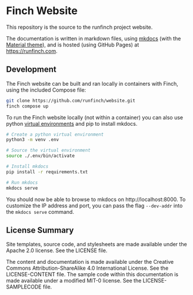 # Finch Website

This repository is the source to the runfinch project website.

The documentation is written in markdown files, using [mkdocs](https://www.mkdocs.org/)
(with the [Material theme](https://squidfunk.github.io/mkdocs-material/)), and is hosted (using GitHub Pages) at https://runfinch.com.

## Development

The Finch website can be built and ran locally in containers with Finch, using
the included Compose file:

```bash
git clone https://github.com/runfinch/website.git
finch compose up
```

To run the Finch website locally (not within a container) you can also use
python [virtual
environments](https://docs.python.org/3/library/venv.html#module-venv) and pip
to install mkdocs.

```bash
# Create a python virtual environment
python3 -m venv .env

# Source the virtual environment
source ./.env/bin/activate

# Install mkdocs
pip install -r requirements.txt

# Run mkdocs
mkdocs serve
```

You should now be able to browse to mkdocs on http://localhost:8000. To
customize the IP address and port, you can pass the flag `--dev-addr` into the
`mkdocs serve` command.

## License Summary

Site templates, source code, and stylesheets are made available under the Apache
2.0 license. See the LICENSE file.

The content and documentation is made available under the Creative Commons
Attribution-ShareAlike 4.0 International License. See the LICENSE-CONTENT file.
The sample code within this documentation is made available under a modified
MIT-0 license. See the LICENSE-SAMPLECODE file.

